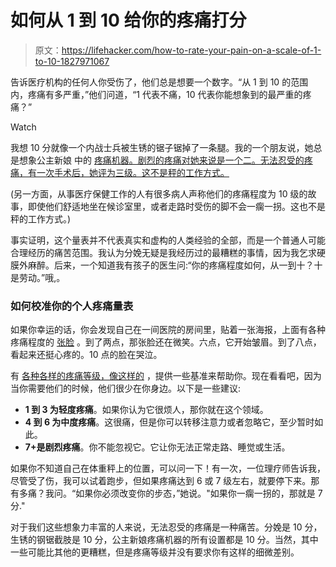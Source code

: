 # 如何从 1 到 10 给你的疼痛打分

> 原文：<https://lifehacker.com/how-to-rate-your-pain-on-a-scale-of-1-to-10-1827971067>

告诉医疗机构的任何人你受伤了，他们总是想要一个数字。“从 1 到 10 的范围内，疼痛有多严重，”他们问道，“1 代表不痛，10 代表你能想象到的最严重的疼痛？”

Watch

我想 10 分就像一个内战士兵被生锈的锯子锯掉了一条腿。我的一个朋友说，她总是想象公主新娘 中的 [疼痛机器。剧烈的疼痛对她来说是一个二。无法忍受的疼痛，有一次手术后，她评为三级。这不是秤的工作方式。](https://www.youtube.com/watch?v=JFo6iLDNzX0) 

(另一方面，从事医疗保健工作的人有很多病人声称他们的疼痛程度为 10 级的故事，即使他们舒适地坐在候诊室里，或者走路时受伤的脚不会一瘸一拐。这也不是秤的工作方式。)

事实证明，这个量表并不代表真实和虚构的人类经验的全部，而是一个普通人可能合理经历的痛苦范围。我认为分娩无疑是我经历过的最糟糕的事情，因为我乞求硬膜外麻醉。后来，一个知道我有孩子的医生问:“你的疼痛程度如何，从一到十？十是劳动。”哦,。

### 如何校准你的个人疼痛量表

如果你幸运的话，你会发现自己在一间医院的房间里，贴着一张海报，上面有各种疼痛程度的 [张脸](https://www.disabled-world.com/health/pain/scale.php) 。到了两点，那张脸还在微笑。六点，它开始皱眉。到了八点，看起来还挺心疼的。10 点的脸在哭泣。

有 [各种各样的疼痛等级，像这样的](https://paindoctor.com/pain-scales/) ，提供一些基准来帮助你。现在看看吧，因为当你需要他们的时候，他们很少在你身边。以下是一些建议:

*   **1 到 3 为轻度疼痛**。如果你认为它很烦人，那你就在这个领域。
*   **4 到 6 为中度疼痛**。这很痛，但是你可以转移注意力或者忽略它，至少暂时如此。
*   **7+是剧烈疼痛**。你不能忽视它。它让你无法正常走路、睡觉或生活。

如果你不知道自己在体重秤上的位置，可以问一下！有一次，一位理疗师告诉我，尽管受了伤，我可以试着跑步，但如果疼痛达到 6 或 7 级左右，就要停下来。那有多痛？我问。“如果你必须改变你的步态，”她说。"如果你一瘸一拐的，那就是 7 分."

对于我们这些想象力丰富的人来说，无法忍受的疼痛是一种痛苦。分娩是 10 分，生锈的钢锯截肢是 10 分，公主新娘疼痛机器的所有设置都是 10 分。当然，其中一些可能比其他的更糟糕，但是疼痛等级并没有要求你有这样的细微差别。